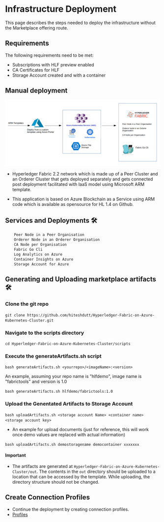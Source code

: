 # Infrastructure Deployment

This page describes the steps needed to deploy the infrastructure without the Marketplace offering route.

## Requirements

The following requirements need to be met:

* Subscriptions with HLF preview enabled
* CA Certificates for HLF
* Storage Account created and with a container

## Manual deployment


![AzureBase.png](../images/AzureBase.png)


- Hyperledger Fabric 2.2 network which is made up of a Peer Cluster and an Orderer Cluster that gets deployed separately and gets connected post deployment facilitated with IaaS model using Microsoft ARM template.

- This application is based on Azure Blockchain as a Service using ARM code which is available as opensource for HL 1.4 on Github.


## Services and Deployments 🛠

```
    Peer Node in a Peer Organisation
    Orderer Node in an Orderer Organisation
    CA Node per Organisation
    Fabric Go Cli 
    Log Analytics on Azure
    Container Insights on Azure
    Storage Account for Azure
```

## Generating and Uploading marketplace artifacts 🛠
### Clone the git repo

`git clone https://github.com/hiteshdutt/Hyperledger-Fabric-on-Azure-Kubernetes-Cluster.git`

### Navigate to the scripts directory

`cd Hyperledger-Fabric-on-Azure-Kubernetes-Cluster/scripts`


### Execute the generateArtifacts.sh script

`bash generateArtifacts.sh <yourrepo>/<imageName>:<version>`

An example, assuming your repo name is "hlfdemo", image name is "fabrictools" and version is 1.0

`bash generateArtifacts.sh hlfdemo/fabrictools:1.0`

### Upload the Genentated Artifacts to Storage Account 

`bash uploadArtifacts.sh <storage account Name> <container name> <storage account key>`

- An example for upload documents (just for reference, this will work once demo values are replaced with actual information)

`bash uploadArtifacts.sh demostoragename democontainer xxxxxxx`

#### Important
- The artifacts are generated at `Hyperledger-Fabric-on-Azure-Kubernetes-Cluster/out`. The contents in the `out` directory should be uploaded to a location that can be accessed by the template. While uploading, the directory structure should not be changed.

## Create Connection Profiles
  - Continue the deployment by creating connection profiles.
 - [Profiles](CreatingProfiles.md)
